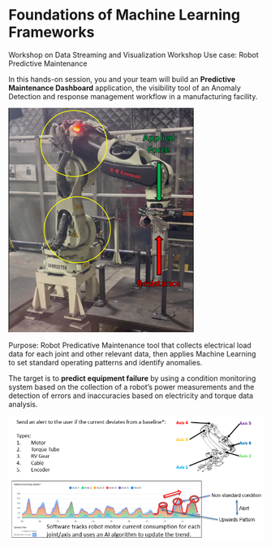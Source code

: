 # Foundations of Machine Learning Frameworks
Workshop on Data Streaming and Visualization Workshop
Use case: Robot Predictive Maintenance

In this hands-on session, you and your team will build an **Predictive Maintenance Dashboard** application, the visibility tool of an Anomaly Detection and response management workflow in a manufacturing facility.

![Image Description](./images/KawasakiMajorCurrentIncrease.png)

Purpose: Robot Predicative Maintenance tool that collects electrical load data for each joint and other relevant data, then applies Machine Learning to set standard operating patterns and identify anomalies.

The target is to **predict equipment failure** by using a condition monitoring system based on the collection of a robot’s power measurements and the detection of errors and inaccuracies based on electricity and torque data analysis. 

![Image Description](./images/KawasakiTrendAndAlert.png)

